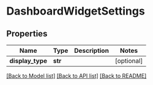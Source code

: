 # DashboardWidgetSettings

## Properties
Name | Type | Description | Notes
------------ | ------------- | ------------- | -------------
**display_type** | **str** |  | [optional] 

[[Back to Model list]](../README.md#documentation-for-models) [[Back to API list]](../README.md#documentation-for-api-endpoints) [[Back to README]](../README.md)



